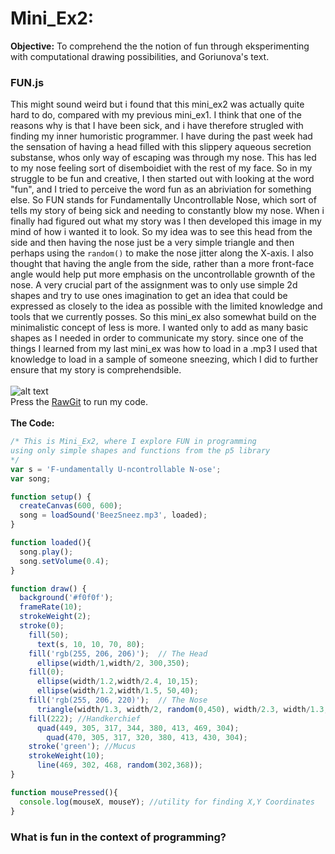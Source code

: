 # Mini_Ex2:
**Objective:**
To comprehend the the notion of fun through eksperimenting
with computational drawing possibilities, and Goriunova's text.

### FUN.js
This might sound weird but i found that this mini_ex2 was actually quite hard to do, 
compared with my previous mini_ex1. I think that one of the reasons why is that I have been sick, 
and i have therefore strugled with finding my inner humoristic programmer. I have during the past week had the sensation of having a head filled with this slippery aqueous secretion substanse, whos only way of escaping was through my nose. This has led to my nose feeling sort of disemboidiet with the rest of my face. So in my struggle to be fun and creative, I then started out with looking at the word "fun", and I tried to perceive the word fun as an abriviation for something else. So FUN stands for Fundamentally Uncontrollable Nose, which sort of tells my story of being sick and needing to constantly blow my nose. When i finally had figured out what my story was I then developed this image in my mind of how i wanted it to look. So my idea was to see this head from the side and then having the nose just be a very simple triangle and then perhaps using the ```random()``` to make the nose jitter along the X-axis. I also thought that having the angle from the side, rather than a more front-face angle would help put more emphasis on the uncontrollable grownth of the nose. A very crucial part of the assignment was to only use simple 2d shapes and try to use ones imagination to get an idea that could be expressed as closely to the idea as possible with the limited knowledge and tools that we currently posses. So this mini_ex also somewhat build on the minimalistic concept of less is more. I wanted only to add as many basic shapes as I needed in order to communicate my story. since one of the things I learned from my last mini_ex was how to load in a .mp3 I used that knowledge to load in a sample of someone sneezing, which I did to further ensure that my story is comprehendsible.
</br>
</br>
![alt text](https://github.com/Pacour/Aesthetic_Programming_2018/blob/master/Mini_Ex2/Screen%20Shot%202018-02-18%20at%2023.39.53.png "Logo Title Text 1")
</br>
Press the [RawGit](https://cdn.rawgit.com/Pacour/Aesthetic_Programming_2018/9af8329a/Mini_Ex2/Source/index.html) to run my code.
</br>
</br>
**The Code:**
```javascript
/* This is Mini_Ex2, where I explore FUN in programming
using only simple shapes and functions from the p5 library
*/
var s = 'F-undamentally U-ncontrollable N-ose';
var song;

function setup() {
  createCanvas(600, 600);
  song = loadSound('BeezSneez.mp3', loaded);
}

function loaded(){
  song.play();
  song.setVolume(0.4);
}

function draw() {
  background('#f0f0f');
  frameRate(10);
  strokeWeight(2);
  stroke(0);
    fill(50);
      text(s, 10, 10, 70, 80);
    fill('rgb(255, 206, 206)');  // The Head
      ellipse(width/1,width/2, 300,350);
    fill(0);
      ellipse(width/1.2,width/2.4, 10,15);
      ellipse(width/1.2,width/1.5, 50,40);
    fill('rgb(255, 206, 220)');  // The Nose
      triangle(width/1.3, width/2, random(0,450), width/2.3, width/1.3, width/2.5);
    fill(222); //Handkerchief
      quad(449, 305, 317, 344, 380, 413, 469, 304);
        quad(470, 305, 317, 320, 380, 413, 430, 304);
    stroke('green'); //Mucus
    strokeWeight(10);
      line(469, 302, 468, random(302,368));
}

function mousePressed(){
  console.log(mouseX, mouseY); //utility for finding X,Y Coordinates
}
```
### What is fun in the context of programming?


  
